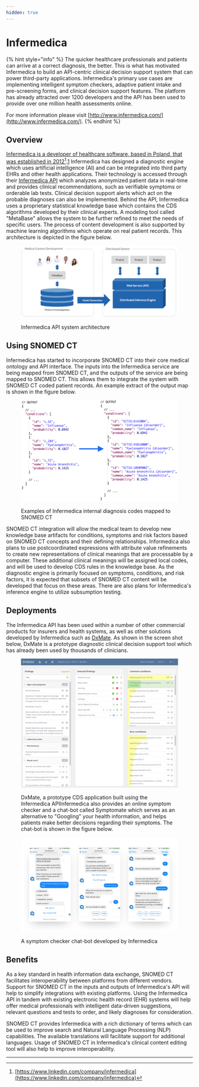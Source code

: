 ```yaml
---
hidden: true
---
```


# Infermedica

{% hint style="info" %}
The quicker healthcare professionals and patients can arrive at a correct diagnosis, the better. This is what has motivated Infermedica to build an API-centric clinical decision support system that can power third-party applications. Infermedica's primary use cases are implementing intelligent symptom checkers, adaptive patient intake and pre-screening forms, and clinical decision support features. The platform has already attracted over 1200 developers and the API has been used to provide over one million health assessments online.

For more information please visit [http://www.infermedica.com/](http://www.infermedica.com/).
{% endhint %}

## Overview

[Infermedica is a developer of healthcare software, based in Poland, that was established in 2012](#user-content-fn-1)[^1].[1](https://confluence.ihtsdotools.org/display/DOCCDS/Infermedica#Footnote1) Infermedica has designed a diagnostic engine which uses artificial intelligence (AI) and can be integrated into third party EHRs and other health applications. Their technology is accessed through their [Infermedica API](https://developer.infermedica.com/) which analyzes anonymized patient data in real-time and provides clinical recommendations, such as verifiable symptoms or orderable lab tests. Clinical decision support alerts which act on the probable diagnoses can also be implemented. Behind the API, Infermedica uses a proprietary statistical knowledge base which contains the CDS algorithms developed by their clinical experts. A modeling tool called "MetaBase" allows the system to be further refined to meet the needs of specific users. The process of content development is also supported by machine learning algorithms which operate on real patient records. This architecture is depicted in the figure below.

<figure><img src="../../images/123897732.png" alt=""><figcaption><p> Infermedica API system architecture</p></figcaption></figure>

## Using SNOMED CT

Infermedica has started to incorporate SNOMED CT into their core medical ontology and API interface. The inputs into the Infermedica service are being mapped from SNOMED CT, and the outputs of the service are being mapped to SNOMED CT. This allows them to integrate the system with SNOMED CT coded patient records. An example extract of the output map is shown in the figure below.

<figure><img src="../../images/123897726.png" alt=""><figcaption><p>Examples of Infermedica internal diagnosis codes mapped to SNOMED CT</p></figcaption></figure>

SNOMED CT integration will allow the medical team to develop new knowledge base artifacts for conditions, symptoms and risk factors based on SNOMED CT concepts and their defining relationships. Informedica also plans to use postcoordinated expressions with attribute value refinements to create new representations of clinical meanings that are processable by a computer. These additional clinical meanings will be assigned local codes, and will be used to develop CDS rules in the knowledge base. As the diagnostic engine is primarily focused on symptoms, conditions, and risk factors, it is expected that subsets of SNOMED CT content will be developed that focus on these areas. There are also plans for Infermedica's inference engine to utilize subsumption testing.

## Deployments

The Infermedica API has been used within a number of other commercial products for insurers and health systems, as well as other solutions developed by Infermedica such as [DxMate](https://dxmate.com). As shown in the screen shot below, DxMate is a prototype diagnostic clinical decision support tool which has already been used by thousands of clinicians.

<figure><img src="../../images/123897725.png" alt=""><figcaption><p>DxMate, a prototype CDS application built using the Infermedica APIInfermedica also provides an online symptom checker and a chat-bot called Symptomate which serves as an alternative to "Googling" your health information, and helps patients make better decisions regarding their symptoms. The chat-bot is shown in the figure below.</p></figcaption></figure>

<figure><img src="../../images/123897724.png" alt=""><figcaption><p>A symptom checker chat-bot developed by Infermedica</p></figcaption></figure>

## Benefits

As a key standard in health information data exchange, SNOMED CT facilitates interoperability between platforms from different vendors. Support for SNOMED CT in the inputs and outputs of Infermedica's API will help to simplify integrations with existing platforms. Using the Infermedica API in tandem with existing electronic health record (EHR) systems will help offer medical professionals with intelligent data-driven suggestions, relevant questions and tests to order, and likely diagnoses for consideration.

SNOMED CT provides Infermedica with a rich dictionary of terms which can be used to improve search and Natural Language Processing (NLP) capabilities. The available translations will facilitate support for additional languages. Usage of SNOMED CT in Infermedica's clinical content editing tool will also help to improve interoperability.

***

[^1]: [https://www.linkedin.com/company/infermedica](https://www.linkedin.com/company/infermedica)

